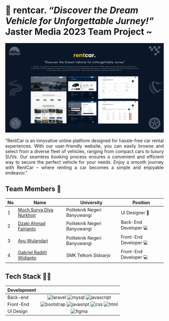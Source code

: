 # :car: rentcar. _“Discover the Dream Vehicle for Unforgettable Jurney!”_ Jaster Media 2023 Team Project ~

![banner](banner.png)

<div align="justify">
"RentCar is an innovative online platform designed for hassle-free car rental experiences. With our user-friendly website, you can easily browse and select from a diverse fleet of vehicles, ranging from compact cars to luxury SUVs. Our seamless booking process ensures a convenient and efficient way to secure the perfect vehicle for your needs. Enjoy a smooth journey with RentCar – where renting a car becomes a simple and enjoyable endeavor."
</div>

## Team Members :busts_in_silhouette:

| No  | Name                                                   | University                   | Position                       |
| --- | ------------------------------------------------------ | ---------------------------- | ------------------------------ |
| 1   | [Moch Surya Diva Nurkhoir](https://github.com/msuryaa) | Politeknik Negeri Banyuwangi | UI Designer :art:              |
| 2   | [Dzaki Ahmad Fajrianto](https://github.com/dzakiaf19)  | Politeknik Negeri Banyuwangi | Back-End Developer :computer:  |
| 3   | [Ayu Wulandari](https://github.com/AyuWulandari16)     | Politeknik Negeri Banyuwangi | Front-End Developer :computer: |
| 4   | [Gabriel Radith Widianto](https://github.com/GRadith)  | SMK Telkom Sidoarjo          | Front-End Developer :computer: |

## Tech Stack :technologist:

| Development |                                                                                                                                                                                                                                                                                                                                                                                                                                  |
| ----------- | :------------------------------------------------------------------------------------------------------------------------------------------------------------------------------------------------------------------------------------------------------------------------------------------------------------------------------------------------------------------------------------------------------------------------------: |
| Back-end    |                                                  ![laravel](https://img.shields.io/badge/Laravel-FF2D20?style=for-the-badge&logo=laravel&logoColor=white) ![mysql](https://img.shields.io/badge/MySQL-00000F?style=for-the-badge&logo=mysql&logoColor=white) ![javascript](https://img.shields.io/badge/JavaScript-F7DF1E?style=for-the-badge&logo=javascript&logoColor=black)                                                   |
| Front-End   | ![bootstrap](https://img.shields.io/badge/Bootstrap-563D7C?style=for-the-badge&logo=bootstrap&logoColor=white) ![javasript](https://img.shields.io/badge/JavaScript-323330?style=for-the-badge&logo=javascript&logoColor=F7DF1E) ![css](https://img.shields.io/badge/CSS-239120?&style=for-the-badge&logo=css3&logoColor=white) ![html](https://img.shields.io/badge/HTML-239120?style=for-the-badge&logo=html5&logoColor=white) |
| UI Design   |                                                                                                                                                                ![figma](https://img.shields.io/badge/Figma-F24E1E?style=for-the-badge&logo=figma&logoColor=white)                                                                                                                                                                |
